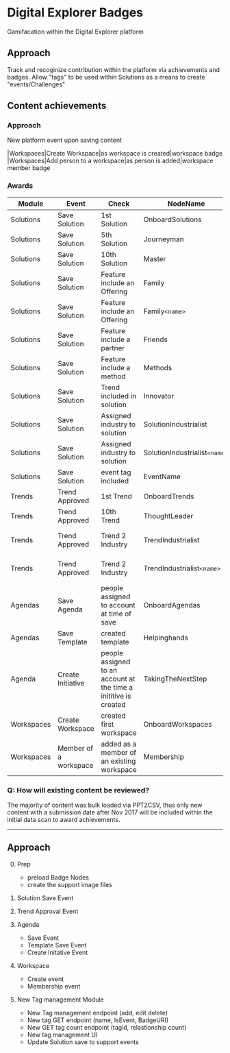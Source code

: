 # Digital Explorer Badges

Gamifacation within the Digital Explorer platform

## Approach 
Track and recoginize contribution within the platform via achievements and badges.
Allow "tags" to be used within Solutions as a means to create "events/Challenges"


## Content achievements

### Approach
New platform event upon saving content


|Workspaces|Create Workspace|as workspace is created|workspace badge
|Workspaces|Add person to a workspace|as person is added|workspace member badge

### Awards

|Module|Event|Check|NodeName|Shortname|Description|
|----|----|----|----|----|----|
|Solutions|Save Solution|1st Solution|OnboardSolutions|Onboard Solutions|Submitted first solution
|Solutions|Save Solution|5th Solution|Journeyman|Journeyman|Submitted 5th solution
|Solutions|Save Solution|10th Solution|Master|Master|Submitted 10th solution
|Solutions|Save Solution|Feature include an Offering|Family|Keep it in the family|TDB
|Solutions|Save Solution|Feature include an Offering|Family`<name>`|Keep it in the family `<name of family>`|TDB
|Solutions|Save Solution|Feature include a partner|Friends|We are all friends here|TDB
|Solutions|Save Solution|Feature include a method|Methods|Methods|It’s not what I do, it’s how I do it
|Solutions|Save Solution|Trend included in solution|Innovator|Innovator|TBD
|Solutions|Save Solution|Assigned industry to solution|SolutionIndustrialist|Solution Industrialist|Submit your first solution for a named industry
|Solutions|Save Solution|Assigned industry to solution|SolutionIndustrialist`<name`>|Solution Industrialist `<name`>|Submit your first solution for a named industry
|Solutions|Save Solution|event tag included|EventName|EventName|EventDescription
|Trends|Trend Approved|1st Trend|OnboardTrends|Onboard Trends|Submitted first trend
|Trends|Trend Approved|10th Trend|ThoughtLeader|ThoughtLeader|Submitted 10th trend
|Trends|Trend Approved|Trend 2 Industry|TrendIndustrialist|Trend Industrialist|Submit your first trend for a named industry
|Trends|Trend Approved|Trend 2 Industry|TrendIndustrialist`<name>`|Trend Industrialist `<name>`|Submit your first trend for a named industry
|Agendas|Save Agenda|people assigned to account at time of save|OnboardAgendas|Onboard Agendas|Member of an account team with an innovation agenda
|Agendas|Save Template|created template|Helpinghands|Helping hands|Create your first agenda template
|Agenda|Create Initiative|people assigned to an account at the time a inititive is created|TakingTheNextStep|Taking the next step|Member of an account team who have created a strategic initiative
|Workspaces|Create Workspace|created first workspace|OnboardWorkspaces|Onboard Workspaces|Created first workspace
|Workspaces|Member of a workspace|added as a member of an existing workspace|Membership|Membership|added as a member of an existing workspace


### Q: How will existing content be reviewed?

The majority of content was bulk loaded via PPT2CSV, thus only new content with a submission date after Nov 2017 will be included within the initial data scan to award achievements.

---
## Approach

0. Prep
    - preload Badge Nodes
    - create the support image files

1. Solution Save Event

2. Trend Approval Event

3. Agenda
    - Save Event 
    - Template Save Event
    - Create Initative Event

5. Workspace 
     - Create event
     - Membership event

7. New Tag management Module
     - New Tag management endpoint (add, edit delete)
     - New tag GET endpoint (name, IsEvent, BadgeURI)
     - New GET tag count endpoint (tagid, relastionship count)
     - New tag management UI
     - Update Solution save to support events

